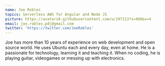 ```yaml
---
name: Joe Robles
topics: Serverless AWS for Angular and Node JS
picture: https://avatars0.githubusercontent.com/u/197113?s=460&v=4
email: joe.robles.pdj@gmail.com
twitter: 'https://twitter.com/JoeRobles'
---
```


Joe has more than 10 years of experience on web development and open source world. He uses Ubuntu each and every day, even at home. He is a passionate for technology, learning it and teaching it. When no coding, he is playing guitar, videogames or messing up with electronics.
